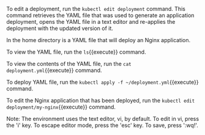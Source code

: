To edit a deployment, run the `kubectl edit deployment` command. This command retrieves the YAML file that was used to generate an application deployment, opens the YAML file in a text editor and re-applies the deployment with the updated version of it.

In the home directory is a YAML file that will deploy an Nginx application.

To view the YAML file, run the `ls`{{execute}} command.

To view the contents of the YAML file, run the `cat deployment.yml`{{execute}} command.

To deploy YAML file, run the `kubectl apply -f ~/deployment.yml`{{execute}} command.

To edit the Nginx application that has been deployed, run the `kubectl edit deployment/my-nginx`{{execute}} command.

Note: The environment uses the text editor, vi, by default. To edit in vi, press the 'i' key. To escape editor mode, press the 'esc' key. To save, press ':wq!'.
